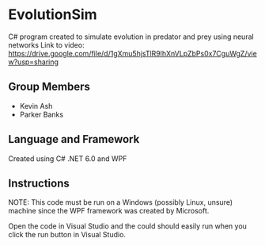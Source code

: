 # EvolutionSim
C# program created to simulate evolution in predator and prey using neural networks
Link to video: https://drive.google.com/file/d/1gXmu5hjsTlR9lhXnVLpZbPs0x7CguWgZ/view?usp=sharing

## Group Members
- Kevin Ash
- Parker Banks

## Language and Framework
Created using C# .NET 6.0 and WPF

## Instructions
NOTE: This code must be run on a Windows (possibly Linux, unsure) machine since the WPF framework was created by Microsoft.

Open the code in Visual Studio and the could should easily run when you click the run button in Visual Studio.
